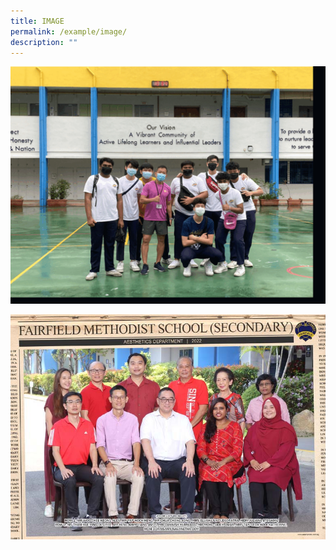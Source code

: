 ```yaml
---
title: IMAGE
permalink: /example/image/
description: ""
---
```

![](/images/ats.gif)

![](/images/About%20Us/Our%20People/aesthetics%20department%202.jpg)